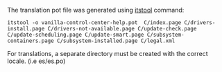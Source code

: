 The translation pot file was generated using [itstool](https://itstool.org/) command:

`itstool -o vanilla-control-center-help.pot  C/index.page C/drivers-install.page C/drivers-not-available.page C/update-check.page C/update-scheduling.page C/update-smart.page C/subsystem-containers.page C/subsystem-installed.page C/legal.xml`

For translations, a separate directory must be created with the correct locale. (i.e es/es.po)

